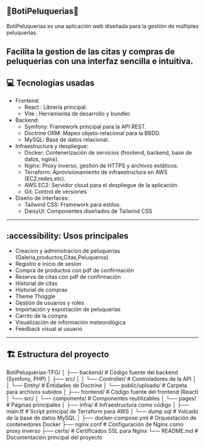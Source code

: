 💈BotiPeluquerias💈
-------------------------------------------
BotiPeluquerias es una aplicación web diseñada para la gestión de múltiples peluquerías.

Facilita la gestion de las citas y compras de peluquerias con una interfaz sencilla e intuitiva.
-------------------------------------------
💻 Tecnologías usadas
-------------------------------------------

+ Frontend:
  + React : Librería principal.
  + Vite : Herramienta de desarrollo y bundler.
+ Backend:
  + Symfony: Framework principal para la API REST.
  + Doctrine ORM: Mapeo objeto-relacional para la BBDD.
  + MySQL: Base de datos relacional.
+ Infraestructura y despliegue:
  + Docker: Contenerización de servicios (frontend, backend, base de datos, nginx).
  + Nginx: Proxy inverso, gestión de HTTPS y archivos estáticos.
  + Terraform: Aprovisionamiento de infraestructura en AWS (EC2,redes,etc).
  + AWS EC2: Servidor cloud para el despliegue de la aplicación
  + Git: Control de versiones
+ Diseño de interfaces:
  + Tailwind CSS: Framework para estilos.
  + DaisyUI: Componentes diseñados de Tailwind CSS

 ------------------------------------------

:accessibility: Usos principales
-------------------------------------------

+ Creacion y administración de peluquerias (Galería,productos,Citas,Peluqueros)
+ Registro e inicio de sesion
+ Compra de productos con pdf de confirmación
+ Reserva de citas con pdf de confirmación
+ Historial de citas
+ Historial de compras
+ Theme Thoggle
+ Gestión de usuarios y roles
+ Importación y exportación de peluquerías
+ Carrito de la compra
+ Visualización de información meteorológica
+ Feedback visual al usuario

------------------------------------------
🏗️ Estructura del proyecto
------------------------------------------

BotiPeluquerias-TFG/
│
├── backend/                   # Código fuente del backend (Symfony, PHP)
│   ├── src/
│   │   └── Controller/        # Controladores de la API
│   │   └── Entity/            # Entidades de Doctrine 
│   └── public/uploads/        # Carpeta para archivos subidos 
│
├── frontend/                  # Código fuente del frontend (React)
│   └── src/
│       └── components/        # Componentes reutilizables 
│       └── pages/             # Páginas principales
│
├── infra/                     # Infraestructura como código
│   ├── main.tf                # Script principal de Terraform para AWS
│   └── dump.sql               # Volcado de la base de datos MySQL
│
├── docker-compose.yml         # Orquestación de contenedores Docker
├── nginx.conf                 # Configuración de Nginx como proxy inverso
├── certs/                     # Certificados SSL para Nginx
└── README.md                  # Documentación principal del proyecto






 
